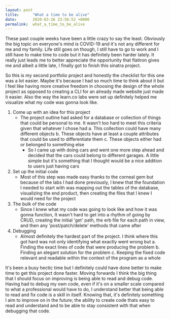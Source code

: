 ```yaml
---
layout: post
title:      "What a time to be alive"
date:       2020-03-26 23:56:52 +0000
permalink:  what_a_time_to_be_alive
---
```



These past couple weeks have been a little crazy to say the least. Obviously the big topic on everyone's mind is     COVID-19 and it's not any different for me and my family. Life still goes on though, I still have to go to work and I still have to make time to code but it has definitely been harder lately. It really just leads me to better appreciate the opportunity that flatiron gives me and albeit a little late, I finally got to finish this sinatra project.

So this is my second portfolio project and honestly the checklist for this one was a lot easier. Maybe it's because I had so much time to think about it but I feel like having more creative freedom in choosing the design of the whole project as opposed to creating a CLI for an already made website just made it easier. Also the way the learn.co labs were set up definitely helped me visualize what my code was gonna look like. 

1. Come up with an idea for this project
     - The project outline had asked for a database or collection of things that could be personal to me. It wasn't too hard to         meet this criteria given that whatever I chose had
        a. This collection could have many different objects
				b. These objects have at least a couple attributes that could be used to differentiate them
				c. These objects either had or belonged to something else
		- So I came up with doing cars and went one more step ahead and decided that the cars could belong to different                    garages. A little simple but it's something that I thought would be a nice addition to users just having cars
2. Set up the initial code
    - Most of this step was made easy thanks to the corneal gem but because of the labs I had done previously, I knew that        the foundation I needed to start with was mapping out the tables of the database, visualizing the end product, then              creating the files that I knew I would need for the project
3. The bulk of the code
     - Since I knew what my code was going to look like and how it was gonna function, It wasn't hard to get into a rhythm of         going by CRUD, creating the initial 'get' path, the erb file for each path in view, and then any 'post/patch/delete'                       methods that came after
4. Debugging
     - Almost definitely the hardest part of the project. I think where this got hard was not only identifying what exactly went         wrong but
        a. Finding the exact lines of code that were producing the problem
				b. Finding an elegant solution for the problem
				c. Keeping the fixed code relevant and readable within the context of the program as a whole
				
It's been a busy hectic time but I definitely could have done better to make time to get this project done faster. Moving forwards I think the big thing that I should focus on improving is being able to read and debug code. Having had to debug my own code, even if it's on a smaller scale compared to what a professional would have to do, I understand better that being able to read and fix code is a skill in itself. Knowing that, it's definitely something I aim to improve on in the future; the ability to create code thats easy to read and understand and to be able to stay consistent with that when debugging that code.
